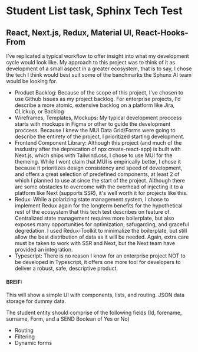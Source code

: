 # Student List task, Sphinx Tech Test

## React, Next.js, Redux, Material UI, React-Hooks-From

I've replicated a typical workflow to offer insight into what my development cycle would look like. My approach to this project was to think of it as development of a small aspect in a greater ecosystem, that is to say, I chose the tech I think would best suit some of the banchmarks the Sphunx AI team would be looking for.

- Product Backlog: Because of the scope of this project, I've chosen to use Github Issues as my project backlog. For enterprise projects, I'd describe a more atomic, extensive backlog on a platform like Jira, CLickup, or Backlog
- Wireframes, Templates, Mockups: My typical development proccess starts with mockups in Figma or other to guide the development proccess. Because I knew the MUI Data Grid/Forms were going to describe the entirety of the project, I prioritized starting development.
- Frontend Component Library: Although this project (and much of the insdustry after the deprecation of npx create-react-app) is built with Next.js, which ships with Tailwind.css, I chose to use MUI for the themeing. While I wont claim that MUI is empirically better, I chose it because it prioritizes design consistency and speed of development, and offers a great selection of predefined components, at least 2 of which I planned to use at since the start of the project. Although there are some obstacles to overcome with the overhead of injecting it to a platform like Next (supports SSR), it's well worth it for projects like this.
- Redux: While a polarizing state management system, I chose to implement Redux again for the longterm benefits for the hypothetical rest of the ecosystem that this tech test describes on feature of. Centralized state management requires more boilerplate, but also exposes many opportunities for optimization, safugarding, and graceful degredation. I used Redux-Toolkit to minimalize the boilerplate, but still allow the best distribution of data as it will be needed. Again, extra care must be taken to work with SSR and Next, but the Next team have provided an integration.
- Typescript: There is no reason I know for an enterprise project NOT to be developed in Typescript, it offers one more tool for developers to deliver a robust, safe, descriptive product.

#### BREIF:
This will show a simple UI with components, lists, and routing. 
JSON data storage for dummy data.

The student entity should comprise of the following fields (Id, forename, surname,
Form, and a SEND Boolean of Yes or No)

- Routing
- Filtering
- Dynamic forms
